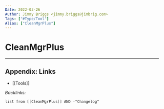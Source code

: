 ```yaml
---
Date: 2022-03-26
Author: Jimmy Briggs <jimmy.briggs@jimbrig.com>
Tags: ["#Type/Tool"]
Alias: ["CleanMgrPlus"]
---
```


# CleanMgrPlus

***

## Appendix: Links

- [[Tools]]

*Backlinks:*

```dataview
list from [[CleanMgrPlus]] AND -"Changelog"
```